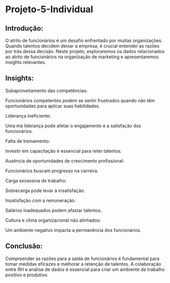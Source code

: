 # Projeto-5-Individual

## Introdução:

O atrito de funcionários é um desafio enfrentado por muitas organizações. Quando talentos decidem deixar a empresa, é crucial entender as razões por trás dessa decisão. Neste projeto, exploraremos os dados relacionados ao atrito de funcionários na organização de marketing e apresentaremos insights relevantes.

## Insights:

Subaproveitamento das competências:

Funcionários competentes podem se sentir frustrados quando não têm oportunidades para aplicar suas habilidades.

Liderança ineficiente:

Uma má liderança pode afetar o engajamento e a satisfação dos funcionários.

Falta de treinamento:

Investir em capacitação é essencial para reter talentos.

Ausência de oportunidades de crescimento profissional:

Funcionários buscam progresso na carreira.

Carga excessiva de trabalho:

Sobrecarga pode levar à insatisfação.

Insatisfação com a remuneração:

Salários inadequados podem afastar talentos.

Cultura e clima organizacional não alinhados:

Um ambiente negativo impacta a permanência dos funcionários.



## Conclusão:

Compreender as razões para a saída de funcionários é fundamental para tomar medidas eficazes e melhorar a retenção de talentos. A colaboração entre RH e análise de dados é essencial para criar um ambiente de trabalho positivo e produtivo.
